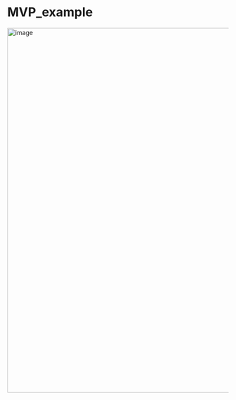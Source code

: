 # MVP_example





<img width="830" alt="image" src="https://user-images.githubusercontent.com/107930591/204569087-1570405a-843e-4a91-b656-bd36d2b399a3.png">
